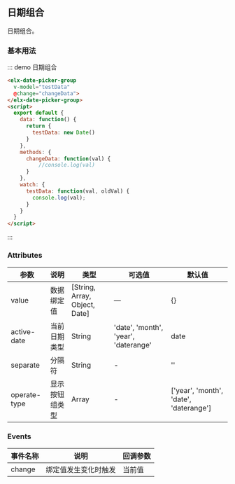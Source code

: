 ## 日期组合

日期组合。

### 基本用法


::: demo 日期组合
```html
<elx-date-picker-group
  v-model="testData"
  @change="changeData">
</elx-date-picker-group>
<script>
  export default {
    data: function() {
      return {
        testData: new Date()
      }
    },
    methods: {
      changeData: function(val) {
          //console.log(val)
      }
    },
    watch: {
      testData: function(val, oldVal) {
        console.log(val);
      }
    }
  }
</script>
```
:::

### Attributes
| 参数      | 说明          | 类型      | 可选值                           | 默认值  |
|---------- |-------------- |---------- |--------------------------------  |-------- |
| value | 数据绑定值 | [String, Array, Object, Date] | — | {} |
| active-date | 当前日期类型 | String | 'date', 'month', 'year', 'daterange'| date |
| separate | 分隔符 | String | - | '' |
| operate-type | 显示按钮组类型 | Array | - | ['year', 'month', 'date', 'daterange'] |


### Events
| 事件名称 | 说明 | 回调参数 |
|---------- |-------- |---------- |
| change | 绑定值发生变化时触发 | 当前值 |
